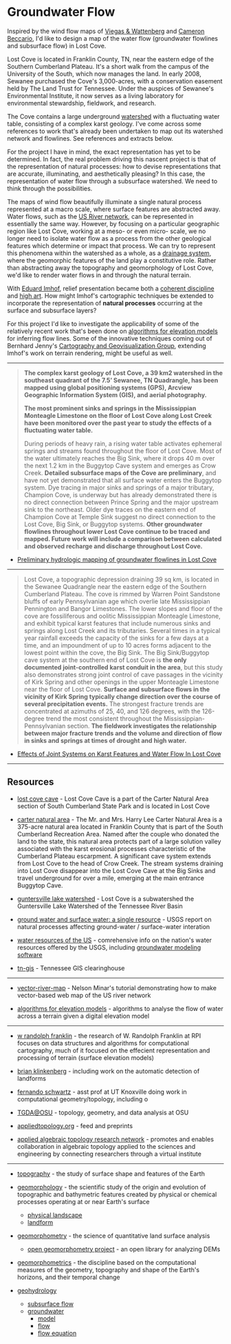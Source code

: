 # Groundwater Flow

Inspired by the wind flow maps of [Viegas & Wattenberg](http://hint.fm/wind/) and [Cameron Beccario](http://earth.nullschool.net/), I'd like to design a map of the water flow (groundwater flowlines and subsurface flow) in Lost Cove.

Lost Cove is located in Franklin County, TN, near the eastern edge of the Southern Cumberland Plateau.  It's a short walk from the campus of the University of the South, which now manages the land.  In early 2008, Sewanee purchased the Cove's 3,000-acres, with a conservation easement held by The Land Trust for Tennessee.  Under the auspices of Sewanee's Environmental Institute, it now serves as a living laboratory for environmental stewardship, fieldwork, and research.

The Cove contains a large underground [watershed](http://en.wikipedia.org/wiki/Drainage_basin) with a fluctuating water table, consisting of a complex karst geology.  I've come across some references to work that's already been undertaken to map out its watershed network and flowlines.  See references and extracts below.

For the project I have in mind, the exact representation has yet to be determined.  In fact, the real problem driving this nascent project is that of the representation of natural processes: how to devise representations that are accurate, illuminating, and aesthetically pleasing? In this case, the representation of water flow through a subsurface watershed.  We need to think through the possibilities.  

The maps of wind flow beautifully illuminate a single natural process represented at a macro scale, where surface features are abstracted away.  Water flows, such as the [US River network](https://github.com/NelsonMinar/vector-river-map), can be represented in essentially the same way.  However, by focusing on a particular geographic region like Lost Cove, working at a meso- or even micro- scale, we no longer need to isolate water flow as a process from the other geological features which determine or impact that process.  We can try to represent this phenomena within the watershed as a whole, as a [drainage system](http://en.wikipedia.org/wiki/Drainage_system_(geomorphology)), where the geomorphic features of the land play a constitutive role.  Rather than abstracting away the topography and geomorphology of Lost Cove, we'd like to render water flows in and through the natural terrain.

With [Eduard Imhof](http://www.reliefshading.com/cartographers/imhof/), relief presentation became both a [coherent discipline](http://esripress.esri.com/display/index.cfm?fuseaction=display&websiteID=118) and [high art](http://www.library.ethz.ch/exhibit/imhof/imhof3_e.html).  How might Imhof's cartographic techniques be extended to incorporate the representation of **natural processes** occurring at the surface and subsurface layers?

For this project I'd like to investigate the applicability of some of the relatively recent work that's been done on [algorithms for elevation models](http://www.win.tue.nl/~hermanh/doku.php?id=algorithms_for_geographic_elevation_models) for inferring flow lines.  Some of the innovative techniques coming out of Bernhard Jenny's [Cartography and Geovisualization Group](http://cartography.oregonstate.edu/index.html), extending Imhof's work on terrain rendering, might be useful as well.

---

> **The complex karst geology of Lost Cove, a 39 km2 watershed in the southeast
quadrant of the 7.5’ Sewanee, TN Quadrangle, has been mapped using global
positioning systems (GPS), Arcview Geographic Information System (GIS), and
aerial photography.**  
>  
> **The most prominent sinks and springs in the Mississippian
Monteagle Limestone on the floor of Lost Cove along Lost Creek have been
monitored over the past year to study the effects of a fluctuating water
table.**  
>  
> During periods of heavy rain, a rising water table activates ephemeral springs
and streams found throughout the floor of Lost Cove. Most of the water
ultimately reaches the Big Sink, where it drops 40 m over the next 1.2 km in
the Buggytop Cave system and emerges as Crow Creek. **Detailed subsurface maps of
the Cove are preliminary**, and have not yet demonstrated that all surface water
enters the Buggytop system. Dye tracing in major sinks and springs of a major
tributary, Champion Cove, is underway but has already demonstrated there is no
direct connection between Prince Spring and the major upstream sink to the
northeast. Older dye traces on the eastern end of Champion Cove at Temple Sink
suggest no direct connection to the Lost Cove, Big Sink, or Buggytop systems.
**Other groundwater flowlines throughout lower Lost Cove continue to be traced
and mapped. Future work will include a comparison between calculated and
observed recharge and discharge throughout Lost Cove.**

- [Preliminary hydrologic mapping of groundwater flowlines in Lost Cove](https://gsa.confex.com/gsa/2003sc/finalprogram/abstract_49876.htm)

---

> Lost Cove, a topographic depression draining 39 sq km, is located in the
> Sewanee Quadrangle near the eastern edge of the Southern Cumberland Plateau.
> The cove is rimmed by Warren Point Sandstone bluffs of early Pennsylvanian
> age which overlie late Mississippian Pennington and Bangor Limestones. The
> lower slopes and floor of the cove are fossiliferous and oolitic
> Mississippian Monteagle Limestone, and exhibit typical karst features that
> include numerous sinks and springs along Lost Creek and its tributaries.
> Several times in a typical year rainfall exceeds the capacity of the sinks
> for a few days at a time, and an impoundment of up to 10 acres forms adjacent
> to the lowest point within the cove, the Big Sink. The Big Sink/Buggytop cave
> system at the southern end of Lost Cove is **the only documented
> joint-controlled karst conduit in the area**, but this study also demonstrates
> strong joint control of cave passages in the vicinity of Kirk Spring and
> other openings in the upper Monteagle Limestone near the floor of Lost Cove.
> **Surface and subsurface flows in the vicinity of Kirk Spring typically change
> direction over the course of several precipitation events.** The strongest
> fracture trends are concentrated at azimuths of 25, 40, and 126 degrees, with
> the 126-degree trend the most consistent throughout the
> Mississippian-Pennsylvanian section. **The fieldwork investigates the
> relationship between major fracture trends and the volume and direction of
> flow in sinks and springs at times of drought and high water.**

- [Effects of Joint Systems on Karst Features and Water Flow In Lost Cove](https://gsa.confex.com/gsa/2005AM/finalprogram/abstract_94958.htm)

---

## Resources

* [lost cove cave](http://en.wikipedia.org/wiki/Lost_Cove_Cave) - Lost Cove
  Cave is a part of the Carter Natural Area section of South Cumberland State
  Park and is located in Lost Cove

* [carter natural area](http://www.state.tn.us/environment/natural-areas/natural-areas/mrnmrscarter) - The Mr. and Mrs. Harry Lee Carter Natural Area is a 375-acre natural area located in Franklin County that is part of the South Cumberland Recreation Area. Named after the couple who donated the land to the state, this natural area protects part of a large solution valley associated with the karst erosional processes characteristic of the Cumberland Plateau escarpment. A significant cave system extends from Lost Cove to the head of Crow Creek. The stream systems draining into Lost Cove disappear into the Lost Cove Cave at the Big Sinks and travel underground for over a mile, emerging at the main entrance Buggytop Cave. 

* [guntersville lake watershed](http://www.tn.gov/environment/water/watersheds/guntersville-lake.shtml) - Lost Cove is a subwatershed the Guntersville Lake Watershed of the Tennessee River Basin

* [ground water and surface water: a single resource](http://pubs.usgs.gov/circ/circ1139/index.html) - USGS report on natural processes affecting ground-water / surface-water interation

* [water resources of the US](http://www.usgs.gov/water/) - comrehensive
  info on the nation's water resources offered by the USGS, including 
  [groundwater modeling software](http://water.usgs.gov/software/lists/groundwater/)

* [tn-gis](http://www.tngis.org/) - Tennessee GIS clearinghouse

---

* [vector-river-map](https://github.com/NelsonMinar/vector-river-map) - Nelson Minar's tutorial demonstrating how to make vector-based web map of the US river network

* [algorithms for elevation models](http://www.win.tue.nl/~hermanh/doku.php?id=algorithms_for_geographic_elevation_models) - algorithms to analyse the flow of water across a terrain given a digital elevation model

---

* [w randolph franklin](http://www.ecse.rpi.edu/Homepages/wrf/pmwiki/pmwiki.php/Research/Research) - the research of W. Randolph Franklin at RPI focuses on data structures and algorithms for computational cartography, much of it focused on the effecient representation and processing of terrain (surface elevation models)

* [brian klinkenberg](http://ibis.geog.ubc.ca/~brian/) - including work on
  the automatic detection of landforms

* [fernando schwartz](http://www.math.utk.edu/~fernando/index.html) - asst prof
  at UT Knoxville doing work in computational geometry/topology, including o

* [TGDA@OSU](https://research.math.osu.edu/tgda/) - topology, geometry, and
  data analysis at OSU

* [appliedtopology.org](http://appliedtopology.org/) - feed and preprints

* [applied algebraic topology research
  network](https://www.ima.umn.edu/topology/) - promotes and enables
  collaboration in algebraic topology applied to the sciences and engineering
  by connecting researchers through a virtual institute

---

* [topography](http://en.wikipedia.org/wiki/Topography) - the study of surface
  shape and features of the Earth

* [geomorphology](http://en.wikipedia.org/wiki/Geomorphology) - the scientific
  study of the origin and evolution of topographic and bathymetric features
  created by physical or chemical processes operating at or near Earth's
  surface
  * [physical landscape](http://en.wikipedia.org/wiki/Landscape#Physical_landscape) 
  * [landform](http://en.wikipedia.org/wiki/Landform)

* [geomorphometry](http://en.wikipedia.org/wiki/Geomorphometry) - the science
  of quantitative land surface analysis
  * [open geomorphometry project](http://en.wikipedia.org/wiki/Open-geomorphometry_project) - an open library for analyzing DEMs

* [geomorphometrics](http://en.wikipedia.org/wiki/Geomorphometrics) - the
  discipline based on the computational measures of the geometry, topography
  and shape of the Earth's horizons, and their temporal change

* [geohydrology](http://en.wikipedia.org/wiki/Hydrogeology)
  * [subsurface flow](http://en.wikipedia.org/wiki/Subsurface_flow)
  * [groundwater](http://en.wikipedia.org/wiki/Groundwater) 
    * [model](http://en.wikipedia.org/wiki/Groundwater_model)
    * [flow](http://en.wikipedia.org/wiki/Groundwater_flow)
    * [flow equation](http://en.wikipedia.org/wiki/Groundwater_flow_equation)
